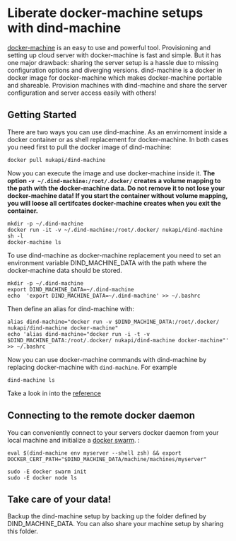 # Liberate docker-machine setups with dind-machine

[docker-machine](https://github.com/docker/machine) is an easy to use and powerful tool. Provisioning and setting up 
cloud server with docker-machine is fast and simple. But it has one major drawback: sharing the server setup is a 
hassle due to missing configuration options and diverging versions. dind-machine is a docker in docker image 
for docker-machine which makes docker-machine portable and shareable. Provision machines with dind-machine and 
share the server configuration and server access easily with others!

## Getting Started

There are two ways you can use dind-machine. As an envirnoment inside a docker container or as shell
replacement for docker-machine. In both cases you need first to pull the docker image of dind-machine:
```
docker pull nukapi/dind-machine
```  

Now you can execute the image and use docker-machine inside it. **The option `-v ~/.dind-machine:/root/.docker/`
creates a volume mapping to the path with the docker-machine data. Do not remove it to not lose your docker-machine data! 
If you start the container without volume mapping, you will loose all certifcates docker-machine creates when you exit the container.**


```
mkdir -p ~/.dind-machine
docker run -it -v ~/.dind-machine:/root/.docker/ nukapi/dind-machine sh -l
docker-machine ls
```

To use dind-machine as docker-machine replacement you need to set an environment variable
DIND_MACHINE_DATA with the path where the docker-machine data should be stored. 

```
mkdir -p ~/.dind-machine
export DIND_MACHINE_DATA=~/.dind-machine
echo  'export DIND_MACHINE_DATA=~/.dind-machine' >> ~/.bashrc
```  
Then define an alias for dind-machine with:  
```
alias dind-machine="docker run -v $DIND_MACHINE_DATA:/root/.docker/ nukapi/dind-machine docker-machine"
echo 'alias dind-machine="docker run -i -t -v $DIND_MACHINE_DATA:/root/.docker/ nukapi/dind-machine docker-machine"' >> ~/.bashrc
```  

Now you can use docker-machine commands with dind-machine by replacing docker-machine with `dind-machine`. 
For example 
```
dind-machine ls
```
Take a look in into the [reference](https://docs.docker.com/machine/reference/)

## Connecting to the remote docker daemon
You can conveniently connect to your servers docker daemon from your local machine and initialize a 
[docker swarm](https://docs.docker.com/engine/swarm/).
:
```
eval $(dind-machine env myserver --shell zsh) && export DOCKER_CERT_PATH="$DIND_MACHINE_DATA/machine/machines/myserver"

sudo -E docker swarm init
sudo -E docker node ls
```
## Take care of your data!
Backup the dind-machine setup by backing up the folder defined by DIND_MACHINE_DATA. 
You can also share your machine setup by sharing this folder.

